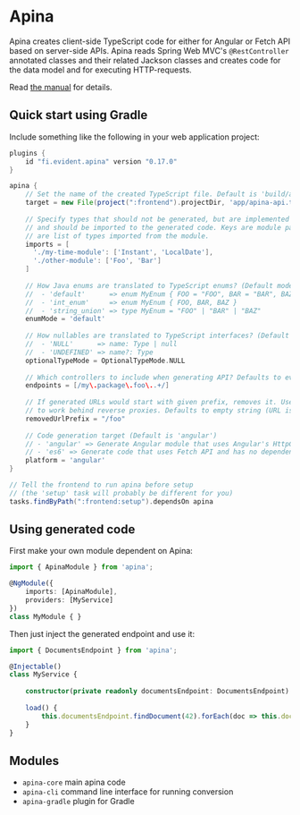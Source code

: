 # Apina

Apina creates client-side TypeScript code for either for Angular or Fetch API based on server-side APIs. Apina reads 
Spring Web MVC's `@RestController` annotated classes and their related Jackson classes and creates code for the data
model and for executing HTTP-requests.

Read [the manual](https://apina.evident.fi/) for details.

## Quick start using Gradle

Include something like the following in your web application project:

```groovy
plugins {
    id "fi.evident.apina" version "0.17.0"
}

apina {
    // Set the name of the created TypeScript file. Default is 'build/apina/apina.ts'.
    target = new File(project(":frontend").projectDir, 'app/apina-api.ts')
    
    // Specify types that should not be generated, but are implemented manually
    // and should be imported to the generated code. Keys are module paths, values 
    // are list of types imported from the module.
    imports = [
      './my-time-module': ['Instant', 'LocalDate'],
      './other-module': ['Foo', 'Bar']
    ]
    
    // How Java enums are translated to TypeScript enums? (Default mode is 'default'.)
    //  - 'default'      => enum MyEnum { FOO = "FOO", BAR = "BAR", BAZ = "BAZ" }
    //  - 'int_enum'     => enum MyEnum { FOO, BAR, BAZ }
    //  - 'string_union' => type MyEnum = "FOO" | "BAR" | "BAZ"
    enumMode = 'default'
    
    // How nullables are translated to TypeScript interfaces? (Default mode is 'NULL'.)
    //  - 'NULL'      => name: Type | null
    //  - 'UNDEFINED' => name?: Type
    optionalTypeMode = OptionalTypeMode.NULL
    
    // Which controllers to include when generating API? Defaults to everything.
    endpoints = [/my\.package\.foo\..+/]
    
    // If generated URLs would start with given prefix, removes it. Useful when configuring Apina
    // to work behind reverse proxies. Defaults to empty string (URL is not modified).
    removedUrlPrefix = "/foo"
    
    // Code generation target (Default is 'angular')
    // - 'angular' => Generate Angular module that uses Angular's HttpClient 
    // - 'es6' => Generate code that uses Fetch API and has no dependencies apart from ES6
    platform = 'angular' 
}

// Tell the frontend to run apina before setup 
// (the 'setup' task will probably be different for you)
tasks.findByPath(":frontend:setup").dependsOn apina
```

## Using generated code

First make your own module dependent on Apina:

```typescript
import { ApinaModule } from 'apina';

@NgModule({
    imports: [ApinaModule],
    providers: [MyService]
})
class MyModule { }
```

Then just inject the generated endpoint and use it:

```typescript
import { DocumentsEndpoint } from 'apina';

@Injectable()
class MyService {
    
    constructor(private readonly documentsEndpoint: DocumentsEndpoint) { }
    
    load() {
        this.documentsEndpoint.findDocument(42).forEach(doc => this.document = doc);
    }
}
```

## Modules

  - `apina-core` main apina code
  - `apina-cli` command line interface for running conversion
  - `apina-gradle` plugin for Gradle
